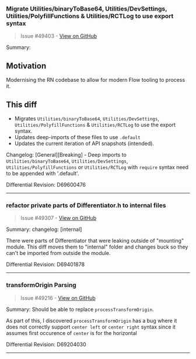 ### Migrate Utilities/binaryToBase64, Utilities/DevSettings, Utilities/PolyfillFunctions & Utilities/RCTLog to use export syntax

> Issue #49403 - [View on GitHub](https://github.com/facebook/react-native/pull/49403)

Summary:
## Motivation
Modernising the RN codebase to allow for modern Flow tooling to process it.

## This diff
- Migrates `Utilities/binaryToBase64`, `Utilities/DevSettings`, `Utilities/PolyfillFunctions` & `Utilities/RCTLog` to use the export syntax.
- Updates deep-imports of these files to use `.default`
- Updates the current iteration of API snapshots (intended).

Changelog:
[General][Breaking] - Deep imports to `Utilities/binaryToBase64`, `Utilities/DevSettings`, `Utilities/PolyfillFunctions` or `Utilities/RCTLog` with `require` syntax need to be appended with '.default'.

Differential Revision: D69600476




---

### refactor private parts of Differentiator.h to internal files

> Issue #49307 - [View on GitHub](https://github.com/facebook/react-native/pull/49307)

Summary:
changelog: [internal]

There were parts of Differentiator that were leaking outside of "mounting" module. This diff moves them to "internal" folder and changes buck so they can't be imported from outside the module.

Differential Revision: D69401878




---

### transformOrigin Parsing

> Issue #49216 - [View on GitHub](https://github.com/facebook/react-native/pull/49216)

Summary:
Should be able to replace `processTransformOrigin`.

As part of this, I discovered `processTransformOrigin` has a bug where it does not correctly support `center left` or `center right` syntax since it assumes first occurence of `center` is for the horizontal

Differential Revision: D69204030




---


